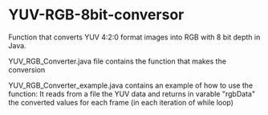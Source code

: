 # YUV-RGB-8bit-conversor
Function that converts YUV 4:2:0 format images into RGB with 8 bit depth in Java.

YUV_RGB_Converter.java file contains the function that makes the conversion

YUV_RGB_Converter_example.java contains an example of how to use the function: 
	It reads from a file the YUV data and returns in varable "rgbData" the converted values for each frame (in each iteration of while loop)